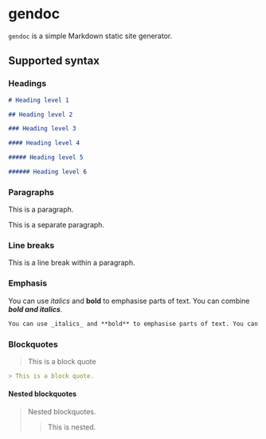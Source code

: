# gendoc

`gendoc` is a simple Markdown static site generator.

## Supported syntax

### Headings

```markdown
# Heading level 1

## Heading level 2

### Heading level 3

#### Heading level 4

##### Heading level 5

###### Heading level 6
```

### Paragraphs

This is a paragraph.

This is a separate paragraph.

### Line breaks

This is a line
break within a paragraph.

### Emphasis

You can use _italics_ and **bold** to emphasise parts of text. You can combine **_bold and italics_**.

```markdown
You can use _italics_ and **bold** to emphasise parts of text. You can combine **_bold and italics_**.
```

### Blockquotes

> This is a block quote

```markdown
> This is a block quote.
```

#### Nested blockquotes

> Nested blockquotes.
>
> > This is nested.
